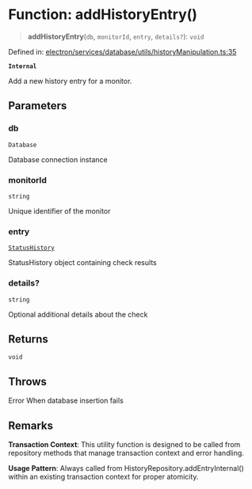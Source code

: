 # Function: addHistoryEntry()

> **addHistoryEntry**(`db`, `monitorId`, `entry`, `details?`): `void`

Defined in: [electron/services/database/utils/historyManipulation.ts:35](https://github.com/Nick2bad4u/Uptime-Watcher/blob/8a1973382d5fe14c52996ecda381894eb7ecd4a6/electron/services/database/utils/historyManipulation.ts#L35)

**`Internal`**

Add a new history entry for a monitor.

## Parameters

### db

`Database`

Database connection instance

### monitorId

`string`

Unique identifier of the monitor

### entry

[`StatusHistory`](../../../../../../shared/types/interfaces/StatusHistory.md)

StatusHistory object containing check results

### details?

`string`

Optional additional details about the check

## Returns

`void`

## Throws

Error When database insertion fails

## Remarks

**Transaction Context**: This utility function is designed to be called from
repository methods that manage transaction context and error handling.

**Usage Pattern**: Always called from HistoryRepository.addEntryInternal()
within an existing transaction context for proper atomicity.
